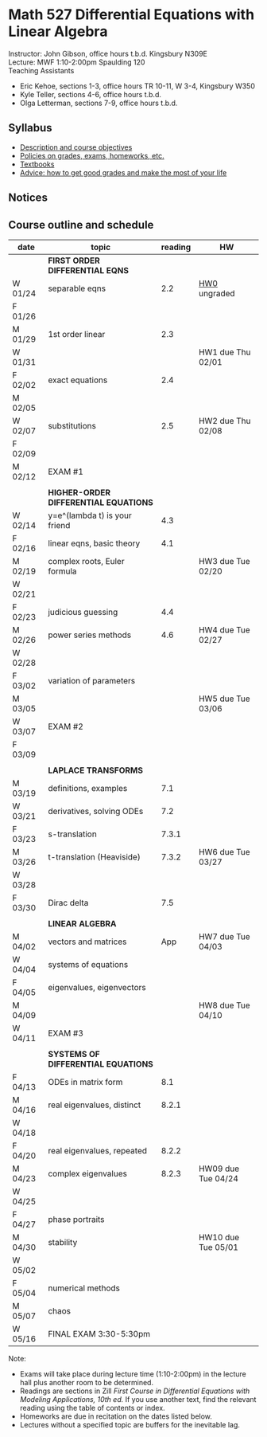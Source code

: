 # Math 527 Differential Equations with Linear Algebra

Instructor: John Gibson, office hours t.b.d. Kingsbury N309E  
Lecture: MWF 1:10-2:00pm Spaulding 120  
Teaching Assistants
  * Eric Kehoe, sections 1-3, office hours TR 10-11, W 3-4, Kingsbury W350
  * Kyle Teller, sections 4-6, office hours t.b.d.
  * Olga Letterman, sections 7-9, office hours t.b.d.

## Syllabus
  * [Description and course objectives](docs/description.md)
  * [Policies on grades, exams, homeworks, etc.](docs/policies.md)
  * [Textbooks](docs/texts.md)
  * [Advice: how to get good grades and make the most of your life](docs/advice.md) 
  
## Notices

## Course outline and schedule

| date | topic | reading | HW |
|------|-------|---------|--------------|
|  | **FIRST ORDER DIFFERENTIAL EQNS** |  |  |
| W 01/24 | separable eqns      |  2.2 |  [HW0](hws/hw0-ungraded.pdf) ungraded |
| F 01/26 |                     |      |  |
| M 01/29 | 1st order linear    |  2.3 |  |
| W 01/31 |                     |      | HW1 due Thu 02/01 |
| F 02/02 | exact equations     |  2.4 |  |
| M 02/05 |                     |      |  |
| W 02/07 | substitutions       |  2.5 | HW2 due Thu 02/08 |
| F 02/09 | | | |
| M 02/12 | EXAM #1 | | |  
| | | | |
| | **HIGHER-ORDER DIFFERENTIAL EQUATIONS** | | |
| W 02/14 | y=e^(lambda t) is your friend |  4.3 | |
| F 02/16 | linear eqns, basic theory     |  4.1 | |
| M 02/19 | complex roots, Euler formula  |      | HW3 due Tue 02/20 |
| W 02/21 | | | |
| F 02/23 | judicious guessing            |  4.4 | |
| M 02/26 | power series methods          |  4.6 | HW4 due Tue 02/27 |
| W 02/28 | | | |
| F 03/02 | variation of parameters       |      | | 
| M 03/05 |                               |      | HW5 due Tue 03/06 |
| W 03/07 | EXAM #2 | | |
| F 03/09 |
| | | | |
| | **LAPLACE TRANSFORMS** | | |
| M 03/19 | definitions, examples         | 7.1 | |
| W 03/21 | derivatives, solving ODEs     | 7.2 | |   
| F 03/23 | s-translation	          | 7.3.1 | |
| M 03/26 | t-translation (Heaviside)     | 7.3.2 | HW6 due Tue 03/27 |
| W 03/28 | | | |                                        
| F 03/30 | Dirac delta		          | 7.5   | |
| | | | |
| | **LINEAR ALGEBRA** | | |
| M 04/02 | vectors and matrices          | App   | HW7 due Tue 04/03 |
| W 04/04 | systems of equations          |       | |
| F 04/05 | eigenvalues, eigenvectors
| M 04/09 |                               |       | HW8 due Tue 04/10 |
| W 04/11 | EXAM #3 | | |
| | | | |
| | **SYSTEMS OF DIFFERENTIAL EQUATIONS** | | |
| F 04/13 | ODEs in matrix form           | 8.1 | |
| M 04/16 | real eigenvalues, distinct	  | 8.2.1 | |
| W 04/18 | | | | 
| F 04/20 | real eigenvalues, repeated	  | 8.2.2 | |
| M 04/23 | complex eigenvalues           | 8.2.3 | HW09 due Tue 04/24 |
| W 04/25 | | | |
| F 04/27 | phase portraits               |       | |                         
| M 04/30 | stability                     |       | HW10 due Tue 05/01 |
| W 05/02 | | | |
| F 05/04 | numerical methods             |       | |
| M 05/07 | chaos                         |       | |
| W 05/16 | FINAL EXAM 3:30-5:30pm | | |             

Note: 
  * Exams will take place during lecture time (1:10-2:00pm) in the lecture hall plus another room to be determined. 
  * Readings are sections in Zill *First Course in Differential Equations with Modeling Applications, 10th ed.* If you use another text, find the relevant reading using the table of contents or index.
  * Homeworks are due in recitation on the dates listed below.
  * Lectures without a specified topic are buffers for the inevitable lag.
